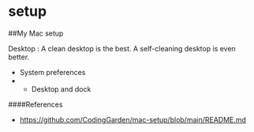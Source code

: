# setup

##My Mac setup

Desktop : 
A clean desktop is the best. A self-cleaning desktop is even better.

- System preferences
-   - Desktop and dock
  


####References
- https://github.com/CodingGarden/mac-setup/blob/main/README.md

